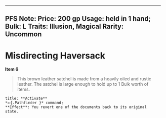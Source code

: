 
---
PFS Note: 
Price: 200 gp
Usage: held in 1 hand;
Bulk: L
Traits: Illusion, Magical
Rarity: Uncommon
---

# Misdirecting Haversack

**Item 6**

> This brown leather satchel is made from a heavily oiled and rustic leather. The satchel is large enough to hold up to 1 Bulk worth of items.

```ad-embed-ability
title: **Activate**
*⬻{.Pathfinder }* command; 
**Effect**: You revert one of the documents back to its original state.

```
